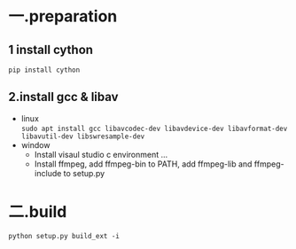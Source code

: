 # 一.preparation
## 1 install cython
`pip install cython`
## 2.install gcc & libav
- linux  
    `sudo apt install gcc libavcodec-dev libavdevice-dev libavformat-dev libavutil-dev libswresample-dev`
- window  
    - Install visaul studio c environment ...
    - Install ffmpeg, add ffmpeg-bin to PATH, add ffmpeg-lib and ffmpeg-include to setup.py
# 二.build
    python setup.py build_ext -i 
